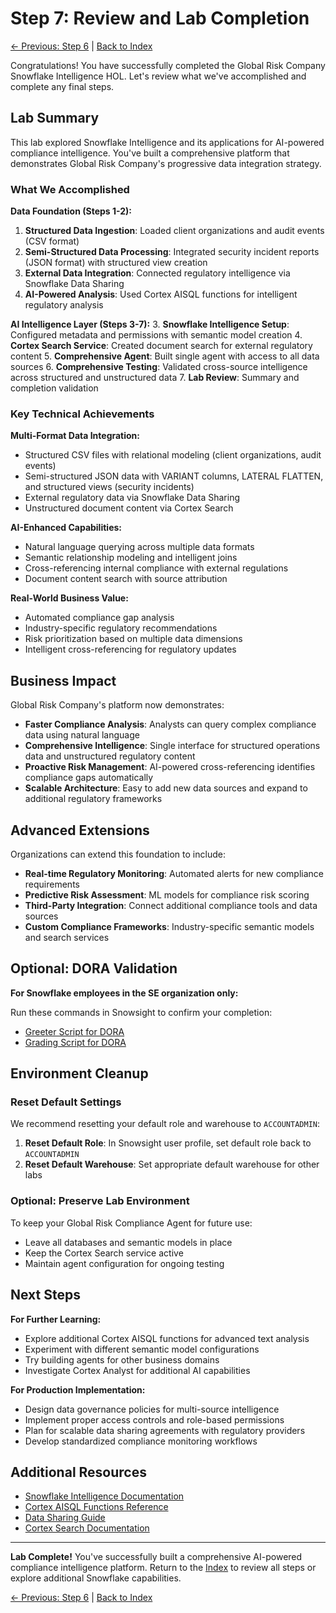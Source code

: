# Step 7: Review and Lab Completion

[← Previous: Step 6](step-06.md) | [Back to Index](../README.md)

Congratulations! You have successfully completed the Global Risk Company Snowflake Intelligence HOL. Let's review what we've accomplished and complete any final steps.

## Lab Summary

This lab explored Snowflake Intelligence and its applications for AI-powered compliance intelligence. You've built a comprehensive platform that demonstrates Global Risk Company's progressive data integration strategy.

### What We Accomplished

**Data Foundation (Steps 1-2):**
1. **Structured Data Ingestion**: Loaded client organizations and audit events (CSV format)
2. **Semi-Structured Data Processing**: Integrated security incident reports (JSON format) with structured view creation
3. **External Data Integration**: Connected regulatory intelligence via Snowflake Data Sharing
4. **AI-Powered Analysis**: Used Cortex AISQL functions for intelligent regulatory analysis

**AI Intelligence Layer (Steps 3-7):**
3. **Snowflake Intelligence Setup**: Configured metadata and permissions with semantic model creation
4. **Cortex Search Service**: Created document search for external regulatory content
5. **Comprehensive Agent**: Built single agent with access to all data sources
6. **Comprehensive Testing**: Validated cross-source intelligence across structured and unstructured data
7. **Lab Review**: Summary and completion validation

### Key Technical Achievements

**Multi-Format Data Integration:**
- Structured CSV files with relational modeling (client organizations, audit events)
- Semi-structured JSON data with VARIANT columns, LATERAL FLATTEN, and structured views (security incidents)
- External regulatory data via Snowflake Data Sharing
- Unstructured document content via Cortex Search

**AI-Enhanced Capabilities:**
- Natural language querying across multiple data formats
- Semantic relationship modeling and intelligent joins
- Cross-referencing internal compliance with external regulations
- Document content search with source attribution

**Real-World Business Value:**
- Automated compliance gap analysis
- Industry-specific regulatory recommendations  
- Risk prioritization based on multiple data dimensions
- Intelligent cross-referencing for regulatory updates

## Business Impact

Global Risk Company's platform now demonstrates:

- **Faster Compliance Analysis**: Analysts can query complex compliance data using natural language
- **Comprehensive Intelligence**: Single interface for structured operations data and unstructured regulatory content
- **Proactive Risk Management**: AI-powered cross-referencing identifies compliance gaps automatically
- **Scalable Architecture**: Easy to add new data sources and expand to additional regulatory frameworks

## Advanced Extensions

Organizations can extend this foundation to include:
- **Real-time Regulatory Monitoring**: Automated alerts for new compliance requirements
- **Predictive Risk Assessment**: ML models for compliance risk scoring
- **Third-Party Integration**: Connect additional compliance tools and data sources
- **Custom Compliance Frameworks**: Industry-specific semantic models and search services

## Optional: DORA Validation

**For Snowflake employees in the SE organization only:**

Run these commands in Snowsight to confirm your completion:
- [Greeter Script for DORA](https://www.google.com/search?q=/config/SE_GREETER.sql)
- [Grading Script for DORA](https://www.google.com/search?q=/config/DoraGrading.sql)

## Environment Cleanup

### Reset Default Settings

We recommend resetting your default role and warehouse to `ACCOUNTADMIN`:

1. **Reset Default Role**: In Snowsight user profile, set default role back to `ACCOUNTADMIN`
2. **Reset Default Warehouse**: Set appropriate default warehouse for other labs

### Optional: Preserve Lab Environment

To keep your Global Risk Compliance Agent for future use:
- Leave all databases and semantic models in place
- Keep the Cortex Search service active
- Maintain agent configuration for ongoing testing

## Next Steps

**For Further Learning:**
- Explore additional Cortex AISQL functions for advanced text analysis
- Experiment with different semantic model configurations
- Try building agents for other business domains
- Investigate Cortex Analyst for additional AI capabilities

**For Production Implementation:**
- Design data governance policies for multi-source intelligence
- Implement proper access controls and role-based permissions
- Plan for scalable data sharing agreements with regulatory providers
- Develop standardized compliance monitoring workflows

## Additional Resources

- [Snowflake Intelligence Documentation](https://docs.snowflake.com/en/user-guide/snowflake-cortex/snowflake-intelligence)
- [Cortex AISQL Functions Reference](https://docs.snowflake.com/en/user-guide/snowflake-cortex/aisql)
- [Data Sharing Guide](https://docs.snowflake.com/en/user-guide/data-sharing)
- [Cortex Search Documentation](https://docs.snowflake.com/en/user-guide/snowflake-cortex/cortex-search)

---

**Lab Complete!** You've successfully built a comprehensive AI-powered compliance intelligence platform. Return to the [Index](../README.md) to review all steps or explore additional Snowflake capabilities.

[← Previous: Step 6](step-06.md) | [Back to Index](../README.md)